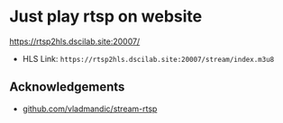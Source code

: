 # Just play rtsp on website

https://rtsp2hls.dscilab.site:20007/

- HLS Link: `https://rtsp2hls.dscilab.site:20007/stream/index.m3u8`

## Acknowledgements

- [github.com/vladmandic/stream-rtsp](https://github.com/vladmandic/stream-rtsp/blob/main/README.md)
